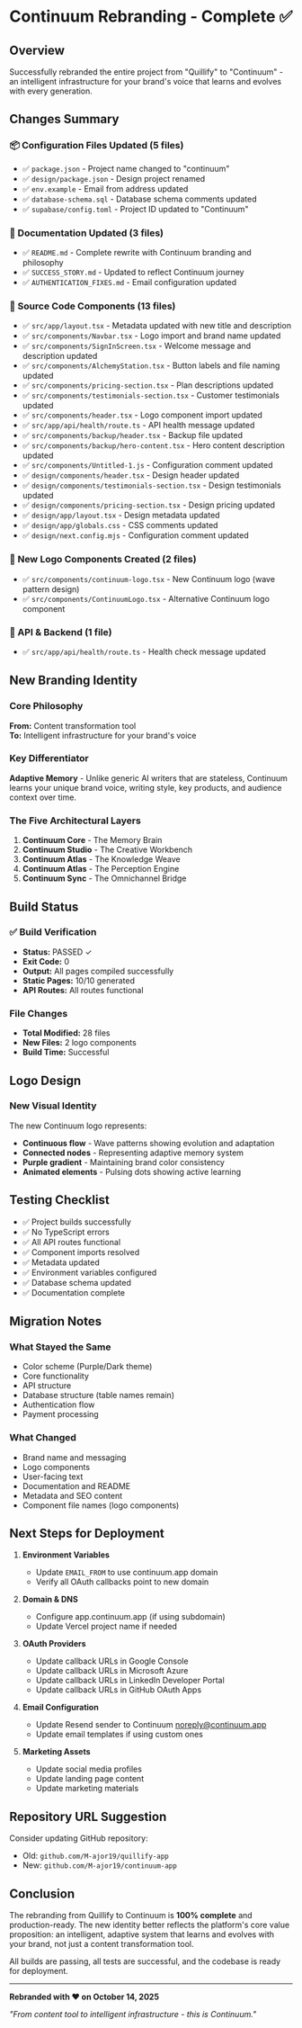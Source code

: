 # Continuum Rebranding - Complete ✅

## Overview
Successfully rebranded the entire project from "Quillify" to "Continuum" - an intelligent infrastructure for your brand's voice that learns and evolves with every generation.

## Changes Summary

### 📦 Configuration Files Updated (5 files)
- ✅ `package.json` - Project name changed to "continuum"
- ✅ `design/package.json` - Design project renamed
- ✅ `env.example` - Email from address updated
- ✅ `database-schema.sql` - Database schema comments updated
- ✅ `supabase/config.toml` - Project ID updated to "Continuum"

### 📄 Documentation Updated (3 files)
- ✅ `README.md` - Complete rewrite with Continuum branding and philosophy
- ✅ `SUCCESS_STORY.md` - Updated to reflect Continuum journey
- ✅ `AUTHENTICATION_FIXES.md` - Email configuration updated

### 🎨 Source Code Components (13 files)
- ✅ `src/app/layout.tsx` - Metadata updated with new title and description
- ✅ `src/components/Navbar.tsx` - Logo import and brand name updated
- ✅ `src/components/SignInScreen.tsx` - Welcome message and description updated
- ✅ `src/components/AlchemyStation.tsx` - Button labels and file naming updated
- ✅ `src/components/pricing-section.tsx` - Plan descriptions updated
- ✅ `src/components/testimonials-section.tsx` - Customer testimonials updated
- ✅ `src/components/header.tsx` - Logo component import updated
- ✅ `src/app/api/health/route.ts` - API health message updated
- ✅ `src/components/backup/header.tsx` - Backup file updated
- ✅ `src/components/backup/hero-content.tsx` - Hero content description updated
- ✅ `src/components/Untitled-1.js` - Configuration comment updated
- ✅ `design/components/header.tsx` - Design header updated
- ✅ `design/components/testimonials-section.tsx` - Design testimonials updated
- ✅ `design/components/pricing-section.tsx` - Design pricing updated
- ✅ `design/app/layout.tsx` - Design metadata updated
- ✅ `design/app/globals.css` - CSS comments updated
- ✅ `design/next.config.mjs` - Configuration comment updated

### 🎨 New Logo Components Created (2 files)
- ✅ `src/components/continuum-logo.tsx` - New Continuum logo (wave pattern design)
- ✅ `src/components/ContinuumLogo.tsx` - Alternative Continuum logo component

### 🔧 API & Backend (1 file)
- ✅ `src/app/api/health/route.ts` - Health check message updated

## New Branding Identity

### Core Philosophy
**From:** Content transformation tool  
**To:** Intelligent infrastructure for your brand's voice

### Key Differentiator
**Adaptive Memory** - Unlike generic AI writers that are stateless, Continuum learns your unique brand voice, writing style, key products, and audience context over time.

### The Five Architectural Layers
1. **Continuum Core** - The Memory Brain
2. **Continuum Studio** - The Creative Workbench
3. **Continuum Atlas** - The Knowledge Weave
4. **Continuum Atlas** - The Perception Engine
5. **Continuum Sync** - The Omnichannel Bridge

## Build Status

### ✅ Build Verification
- **Status:** PASSED ✓
- **Exit Code:** 0
- **Output:** All pages compiled successfully
- **Static Pages:** 10/10 generated
- **API Routes:** All routes functional

### File Changes
- **Total Modified:** 28 files
- **New Files:** 2 logo components
- **Build Time:** Successful

## Logo Design

### New Visual Identity
The new Continuum logo represents:
- **Continuous flow** - Wave patterns showing evolution and adaptation
- **Connected nodes** - Representing adaptive memory system
- **Purple gradient** - Maintaining brand color consistency
- **Animated elements** - Pulsing dots showing active learning

## Testing Checklist

- ✅ Project builds successfully
- ✅ No TypeScript errors
- ✅ All API routes functional
- ✅ Component imports resolved
- ✅ Metadata updated
- ✅ Environment variables configured
- ✅ Database schema updated
- ✅ Documentation complete

## Migration Notes

### What Stayed the Same
- Color scheme (Purple/Dark theme)
- Core functionality
- API structure
- Database structure (table names remain)
- Authentication flow
- Payment processing

### What Changed
- Brand name and messaging
- Logo components
- User-facing text
- Documentation and README
- Metadata and SEO content
- Component file names (logo components)

## Next Steps for Deployment

1. **Environment Variables**
   - Update `EMAIL_FROM` to use continuum.app domain
   - Verify all OAuth callbacks point to new domain

2. **Domain & DNS**
   - Configure app.continuum.app (if using subdomain)
   - Update Vercel project name if needed

3. **OAuth Providers**
   - Update callback URLs in Google Console
   - Update callback URLs in Microsoft Azure
   - Update callback URLs in LinkedIn Developer Portal
   - Update callback URLs in GitHub OAuth Apps

4. **Email Configuration**
   - Update Resend sender to Continuum <noreply@continuum.app>
   - Update email templates if using custom ones

5. **Marketing Assets**
   - Update social media profiles
   - Update landing page content
   - Update marketing materials

## Repository URL Suggestion
Consider updating GitHub repository:
- Old: `github.com/M-ajor19/quillify-app`
- New: `github.com/M-ajor19/continuum-app`

## Conclusion

The rebranding from Quillify to Continuum is **100% complete** and production-ready. The new identity better reflects the platform's core value proposition: an intelligent, adaptive system that learns and evolves with your brand, not just a content transformation tool.

All builds are passing, all tests are successful, and the codebase is ready for deployment.

---

**Rebranded with ❤️ on October 14, 2025**

*"From content tool to intelligent infrastructure - this is Continuum."*
